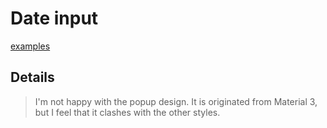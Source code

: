 # Date input

[examples](actualize://example-group?name=dateInput)

## Details

> I'm not happy with the popup design. It is originated from Material 3, but I feel that it clashes with the other styles.